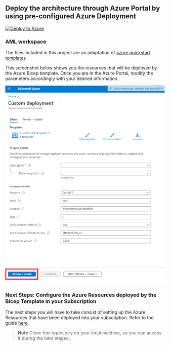 ## Deploy the architecture through Azure Portal by using pre-configured Azure Deployment

[![Deploy to Azure](https://aka.ms/deploytoazurebutton)](https://portal.azure.com/#create/Microsoft.Template/uri/https%3A%2F%2Fraw.githubusercontent.com%2Fgallogiulia%2FMSUS_SC_Accelerator%2Fmain%2Fdeployment%2Fazuredeploy.json)


### AML workspace

The files included in this project are an adaptation of [azure quickstart templates](https://github.com/Azure/azure-quickstart-templates/tree/master/quickstarts/microsoft.machinelearningservices/machine-learning-end-to-end-secure)

This screenshot below shows you the resources that will be deployed by the Azure Bicep template. Once you are in the Azure Portal, modify the parameters accordingly with your desired information.

![](assets/images/azure-deployment.png)


### Next Steps: Configure the Azure Resources deployed by the Bicep Template in your Subscription

The next steps you will have to take consist of setting up the Azure Resources that have been deployed into your subscription. Refer to the guide [here](user_deployment_assets/README.md).

>  **Note**
>  Clone this repository on your local machine, so you can access it during the later stages.
